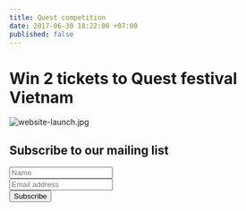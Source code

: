 ```yaml
---
title: Quest competition
date: 2017-06-30 18:22:00 +07:00
published: false
---
```


# Win 2 tickets to Quest festival Vietnam

![website-launch.jpg](/uploads/website-launch.jpg)

<div id="mc_embed_signup" class="mailchimp">
<form action="//whatsuphanoi.us16.list-manage.com/subscribe/post?u=8ec9df68f11104b3112eebaa3&amp;id=933e79fee5" method="post" id="mc-embedded-subscribe-form" name="mc-embedded-subscribe-form" class="validate" target="_blank" novalidate>
    <div id="mc_embed_signup_scroll">
	<h2>Subscribe to our mailing list</h2>
<div class="mc-field-group">
	<input type="text" value="" name="FNAME" class="" id="mce-FNAME" placeholder="Name">
</div>
<div class="mc-field-group">
	<input type="email" value="" name="EMAIL" class="required email" id="mce-EMAIL" placeholder="Email address">
</div>
	<div id="mce-responses" class="clear">
		<div class="response" id="mce-error-response" style="display:none"></div>
		<div class="response" id="mce-success-response" style="display:none"></div>
	</div>    <!-- real people should not fill this in and expect good things - do not remove this or risk form bot signups-->
    <div style="position: absolute; left: -5000px;" aria-hidden="true"><input type="text" name="b_8ec9df68f11104b3112eebaa3_933e79fee5" tabindex="-1" value=""></div>
    <div class="clear"><input type="submit" value="Subscribe" name="subscribe" id="mc-embedded-subscribe" class="button"></div>
    </div>
</form>
</div>